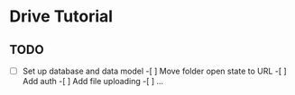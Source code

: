 # Drive Tutorial

## TODO

-[ ] Set up database and data model -[ ] Move folder open state to URL -[ ] Add auth -[ ] Add file uploading -[ ] ...
